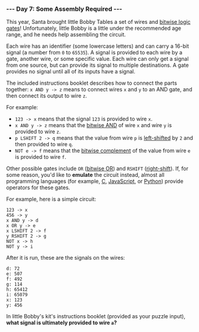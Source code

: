 ### --- Day 7: Some Assembly Required ---

This year, Santa brought little Bobby Tables a set of wires and 
[bitwise logic gates](https://en.wikipedia.org/wiki/Bitwise_operation)! Unfortunately, little Bobby is a little under the 
recommended age range, and he needs help assembling the circuit.

Each wire has an identifier (some lowercase letters) and can carry a 16-bit 
signal (a number from `0` to `65535`). A signal is provided to each wire by a 
gate, another wire, or some specific value. Each wire can only get a signal 
from one source, but can provide its signal to multiple destinations. A 
gate provides no signal until all of its inputs have a signal.

The included instructions booklet describes how to connect the parts 
together: `x AND y -> z` means to connect wires `x` and `y` to an AND gate, and 
then connect its output to wire `z`.

For example:

- `123 -> x` means that the signal `123` is provided to wire `x`.
- `x AND y -> z` means that the [bitwise AND](https://en.wikipedia.org/wiki/Bitwise_operation#AND) of wire `x` and wire `y` is 
provided to wire `z`.
- `p LSHIFT 2 -> q` means that the value from wire `p` is [left-shifted](https://en.wikipedia.org/wiki/Logical_shift) by `2` 
and then provided to wire `q`.
- `NOT e -> f` means that the [bitwise complement](https://en.wikipedia.org/wiki/Bitwise_operation#NOT) of the value from wire `e` 
is provided to wire `f`.

Other possible gates include `OR` ([bitwise OR](https://en.wikipedia.org/wiki/Bitwise_operation#OR)) and `RSHIFT` ([right-shift](https://en.wikipedia.org/wiki/Logical_shift)). If, 
for some reason, you'd like to **emulate** the circuit instead, almost all 
programming languages (for example, [C](https://en.wikipedia.org/wiki/Bitwise_operations_in_C), [JavaScript](https://developer.mozilla.org/en-US/docs/Web/JavaScript/Reference/Operators/Bitwise_Operators), or [Python](https://wiki.python.org/moin/BitwiseOperators)) provide 
operators for these gates.

For example, here is a simple circuit:
```
123 -> x
456 -> y
x AND y -> d
x OR y -> e
x LSHIFT 2 -> f
y RSHIFT 2 -> g
NOT x -> h
NOT y -> i
```
After it is run, these are the signals on the wires:
```
d: 72
e: 507
f: 492
g: 114
h: 65412
i: 65079
x: 123
y: 456
```
In little Bobby's kit's instructions booklet (provided as your puzzle 
input), **what signal is ultimately provided to wire `a`?**
